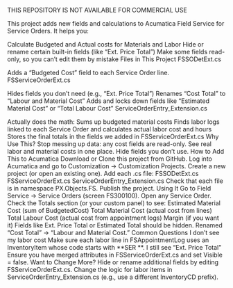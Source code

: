 THIS REPOSITORY IS NOT AVAILABLE FOR COMMERCIAL USE

This project adds new fields and calculations to Acumatica Field Service for Service Orders. It helps you:

Calculate Budgeted and Actual costs for Materials and Labor
Hide or rename certain built-in fields (like “Ext. Price Total”)
Make some fields read-only, so you can’t edit them by mistake
Files in This Project
FSSODetExt.cs

Adds a “Budgeted Cost” field to each Service Order line.
FSServiceOrderExt.cs

Hides fields you don’t need (e.g., “Ext. Price Total”)
Renames “Cost Total” to “Labour and Material Cost”
Adds and locks down fields like “Estimated Material Cost” or “Total Labour Cost”
ServiceOrderEntry_Extension.cs

Actually does the math:
Sums up budgeted material costs
Finds labor logs linked to each Service Order and calculates actual labor cost and hours
Stores the final totals in the fields we added in FSServiceOrderExt.cs
Why Use This?
Stop messing up data: any cost fields are read-only.
See real labor and material costs in one place.
Hide fields you don’t use.
How to Add This to Acumatica
Download or Clone this project from GitHub.
Log into Acumatica and go to Customization → Customization Projects.
Create a new project (or open an existing one).
Add each .cs file:
FSSODetExt.cs
FSServiceOrderExt.cs
ServiceOrderEntry_Extension.cs
Check that each file is in namespace PX.Objects.FS.
Publish the project.
Using It
Go to Field Service → Service Orders (screen FS300100).
Open any Service Order.
Check the Totals section (or your custom panel) to see:
Estimated Material Cost (sum of BudgetedCost)
Total Material Cost (actual cost from lines)
Total Labour Cost (actual cost from appointment logs)
Margin (if you want it)
Fields like Ext. Price Total or Estimated Total should be hidden.
Renamed “Cost Total” → “Labour and Material Cost.”
Common Questions
I don’t see my labor cost
Make sure each labor line in FSAppointmentLog uses an InventoryItem whose code starts with **SER **.
I still see “Ext. Price Total”
Ensure you have merged attributes in FSServiceOrderExt.cs and set Visible = false.
Want to Change More?
Hide or rename additional fields by editing FSServiceOrderExt.cs.
Change the logic for labor items in ServiceOrderEntry_Extension.cs (e.g., use a different InventoryCD prefix).
